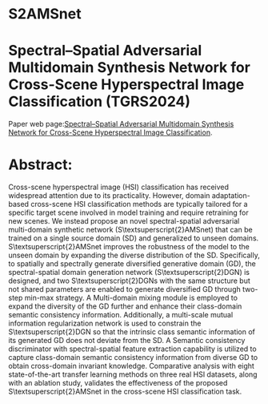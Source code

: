 # S2AMSnet
# Spectral–Spatial Adversarial Multidomain Synthesis Network for Cross-Scene Hyperspectral Image Classification (TGRS2024)

Paper web page:[Spectral–Spatial Adversarial Multidomain Synthesis Network for Cross-Scene Hyperspectral Image Classification](https://ieeexplore.ieee.org/document/10531019).

# Abstract:
Cross-scene hyperspectral image (HSI) classification has received widespread attention due to its practicality. However, domain adaptation-based cross-scene HSI classification methods are typically tailored for a specific target scene involved in model training and require retraining for new scenes.  We instead propose an novel spectral-spatial adversarial multi-domain synthetic network (S\textsuperscript{2}AMSnet) that can be trained on a single source domain (SD) and generalized to unseen domains. S\textsuperscript{2}AMSnet improves the robustness of the model to the unseen domain by expanding the diverse distribution of the SD. Specifically, to spatially and spectrally generate diversified generative domain (GD), the spectral-spatial domain generation network (S\textsuperscript{2}DGN) is designed, and two S\textsuperscript{2}DGNs with the same structure but not shared parameters are enabled to generate diversified GD through two-step min-max strategy. A Multi-domain mixing module is employed to expand the diversity of the GD further and enhance their class-domain semantic consistency information. Additionally, a multi-scale mutual information regularization network is used to constrain the S\textsuperscript{2}DGN so that the intrinsic class semantic information of its generated GD does not deviate from the SD. A Semantic consistency discriminator with spectral-spatial feature extraction capability is utilized to capture class-domain semantic consistency information from diverse GD to obtain cross-domain invariant knowledge. Comparative analysis with eight state-of-the-art transfer learning methods on three real HSI datasets, along with an ablation study, validates the effectiveness of the proposed S\textsuperscript{2}AMSnet in the cross-scene HSI classification task.
